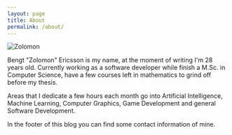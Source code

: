 ```yaml
---
layout: page
title: About
permalink: /about/
---
```


![Zolomon](https://instagram.fbma1-1.fna.fbcdn.net/t51.2885-19/s320x320/14723021_345472442470543_4055531201484554240_a.jpg
"Zolomon")

Bengt "Zolomon" Ericsson is my name, at the moment of
writing I'm 28 years old.
Currently working as a software developer while finish a M.Sc. in
Computer Science, have a few courses left in mathematics to grind off
before my thesis.

Areas that I dedicate a few hours each month go into Artificial
Intelligence, Machine Learning, Computer Graphics, Game Development
and general Software Development.

In the footer of this blog you can find some contact information of mine.
